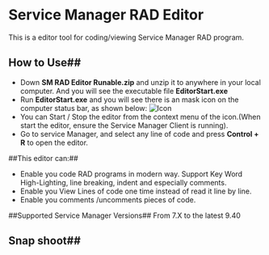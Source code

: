 # Service Manager RAD Editor #

This is a editor tool for coding/viewing Service Manager RAD program.

## How to Use##
- Down **SM RAD Editor Runable.zip** and unzip it to anywhere in your local computer. And you will see the executable file **EditorStart.exe** 
- Run **EditorStart.exe** and you will see there is an mask icon on the computer status bar, as shown below:
![Icon](https://github.com/daizhen/SM_RAD_Editor/tree/master/res/Icon.png)
- You can Start / Stop the editor from the context menu of the icon.(When start the editor, ensure the Service Manager Client is running).
- Go to service Manager, and select any line of code and press **Control + R** to open the editor.


##This editor can:##
- Enable you code RAD programs in modern way. Support Key Word High-Lighting, line breaking, indent and especially comments.
- Enable you View Lines of code one time instead of read it line by line.
- Enable you comments /uncomments pieces of code.


##Supported Service Manager Versions##
From 7.X to the latest 9.40


## Snap shoot##